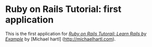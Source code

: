 # Ruby on Rails Tutorial: first application

This is the first application for  [*Ruby on Rails Tutorail: Learn Rails by Example*](http://railstutorial.org/) by [Michael hartl] (http://michaelhartl.com).

